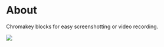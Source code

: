 # About
Chromakey blocks for easy screenshotting or video recording.

![](https://cdn.modrinth.com/data/Ixqupd0G/images/21f5d9bd946593d010d54bcbe1d27b2b6857c433.png)

